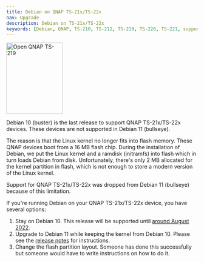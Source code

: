 ```yaml
---
title: Debian on QNAP TS-21x/TS-22x
nav: Upgrade
description: Debian on TS-21x/TS-22x
keywords: [Debian, QNAP, TS-210, TS-212, TS-219, TS-220, TS-221, support, status, buster, bullseye]
---
```


<div class="right">
<img src = "../images/r_ts219p.jpg" class="border" alt="Open QNAP TS-219" width="148" height="188" />
</div>

Debian 10 (buster) is the last release to support QNAP TS-21x/TS-22x
devices.  These devices are not supported in Debian 11 (bullseye).

The reason is that the Linux kernel no longer fits into flash memory.
These QNAP devices boot from a 16 MB flash chip.  During the installation
of Debian, we put the Linux kernel and a ramdisk (initramfs) into flash
which in turn loads Debian from disk.  Unfortunately, there's only
2 MB allocated for the kernel partition in flash, which is not enough
to store a modern version of the Linux kernel.

Support for QNAP TS-21x/TS-22x was dropped from Debian 11 (bullseye)
because of this limitation.

If you're running Debian on your QNAP TS-21x/TS-22x device, you have
several options:

1. Stay on Debian 10.  This release will be supported until [around August 2022](https://wiki.debian.org/DebianReleases).
2. Upgrade to Debian 11 while keeping the kernel from Debian 10.  Please
   see the [release notes](https://www.debian.org/releases/stable/armel/release-notes/ch-information.en.html#no-longer-supported-hardware)
   for instructions.
3. Change the flash partition layout.  Someone has done this successfully
   but someone would have to write instructions on how to do it.


